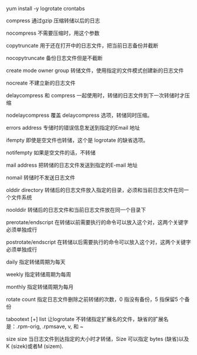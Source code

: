 yum install -y  logrotate crontabs 


compress 通过gzip 压缩转储以后的日志

nocompress 不需要压缩时，用这个参数

copytruncate 用于还在打开中的日志文件，把当前日志备份并截断

nocopytruncate 备份日志文件但是不截断

create mode owner group 转储文件，使用指定的文件模式创建新的日志文件

nocreate 不建立新的日志文件

delaycompress 和 compress 一起使用时，转储的日志文件到下一次转储时才压缩

nodelaycompress 覆盖 delaycompress 选项，转储同时压缩。

errors address 专储时的错误信息发送到指定的Email 地址

ifempty 即使是空文件也转储，这个是 logrotate 的缺省选项。

notifempty 如果是空文件的话，不转储

mail address 把转储的日志文件发送到指定的E-mail 地址

nomail 转储时不发送日志文件

olddir directory 转储后的日志文件放入指定的目录，必须和当前日志文件在同一个文件系统

noolddir 转储后的日志文件和当前日志文件放在同一个目录下

prerotate/endscript 在转储以前需要执行的命令可以放入这个对，这两个关键字必须单独成行

postrotate/endscript 在转储以后需要执行的命令可以放入这个对，这两个关键字必须单独成行

daily 指定转储周期为每天

weekly 指定转储周期为每周

monthly 指定转储周期为每月

rotate count 指定日志文件删除之前转储的次数，0 指没有备份，5 指保留5 个备份

tabootext [+] list 让logrotate 不转储指定扩展名的文件，缺省的扩展名是：.rpm-orig, .rpmsave, v, 和 ~

size size 当日志文件到达指定的大小时才转储，Size 可以指定 bytes (缺省)以及K (sizek)或者M (sizem).